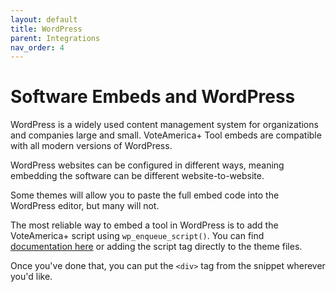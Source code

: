 ```yaml
---
layout: default
title: WordPress
parent: Integrations
nav_order: 4
---
```


# Software Embeds and WordPress

WordPress is a widely used content management system for organizations and companies large and small. VoteAmerica+ Tool embeds are compatible with all modern versions of WordPress.

WordPress websites can be configured in different ways, meaning embedding the software can be different website-to-website.

Some themes will allow you to paste the full embed code into the WordPress editor, but many will not.

The most reliable way to embed a tool in WordPress is to add the VoteAmerica+ script using `wp_enqueue_script()`. You can find [documentation here](https://developer.wordpress.org/reference/functions/wp_enqueue_script/) or adding the script tag directly to the theme files.

Once you've done that, you can put the `<div>` tag from the snippet wherever you'd like.


